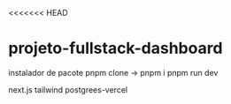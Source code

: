 <<<<<<< HEAD
# projeto-fullstack-dashboard

instalador de pacote pnpm
clone -> pnpm i
pnpm run dev


next.js
tailwind
postgrees-vercel

